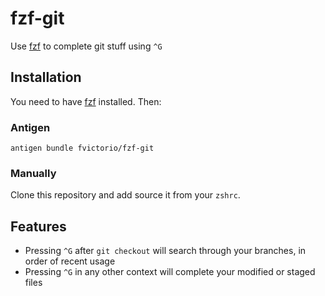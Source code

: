 # fzf-git

Use [fzf](https://github.com/junegunn/fzf) to complete git stuff using `^G`

## Installation

You need to have [fzf](https://github.com/junegunn/fzf) installed. Then:

### Antigen

`antigen bundle fvictorio/fzf-git`

### Manually

Clone this repository and add source it from your `zshrc`.

## Features

- Pressing `^G` after `git checkout` will search through your branches, in order of recent usage
- Pressing `^G` in any other context will complete your modified or staged files
